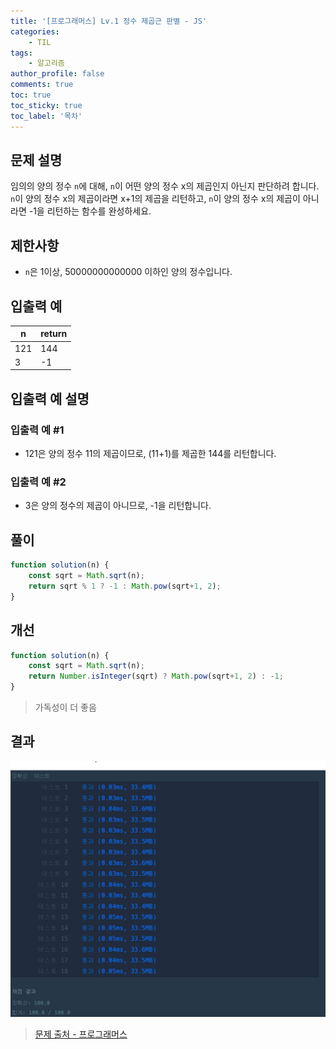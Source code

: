 ```yaml
---
title: '[프로그래머스] Lv.1 정수 제곱근 판별 - JS'
categories:
    - TIL
tags:
    - 알고리즘
author_profile: false
comments: true
toc: true
toc_sticky: true
toc_label: '목차'
---
```


## 문제 설명
임의의 양의 정수 `n`에 대해, `n`이 어떤 양의 정수 x의 제곱인지 아닌지 판단하려 합니다.
`n`이 양의 정수 x의 제곱이라면 x+1의 제곱을 리턴하고, `n`이 양의 정수 x의 제곱이 아니라면 -1을 리턴하는 함수를 완성하세요.

## 제한사항
* `n`은 1이상, 50000000000000 이하인 양의 정수입니다.

## 입출력 예

| n   | return |
|-----|--------|
| 121 | 144    |
| 3   | -1     |

## 입출력 예 설명
### 입출력 예 #1
* 121은 양의 정수 11의 제곱이므로, (11+1)를 제곱한 144를 리턴합니다.

### 입출력 예 #2
* 3은 양의 정수의 제곱이 아니므로, -1을 리턴합니다.

## 풀이
```javascript
function solution(n) {
    const sqrt = Math.sqrt(n);
    return sqrt % 1 ? -1 : Math.pow(sqrt+1, 2);
}
```

## 개선
```javascript
function solution(n) {
    const sqrt = Math.sqrt(n);
    return Number.isInteger(sqrt) ? Math.pow(sqrt+1, 2) : -1;
}
```
> 가독성이 더 좋음

## 결과
![result](/assets/images/2023/08/21/algorithm-10-result.png)

>[문제 출처 - 프로그래머스](https://school.programmers.co.kr/learn/courses/30/lessons/12934)